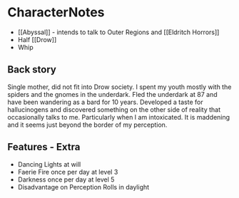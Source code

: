 # CharacterNotes 

- [[Abyssal]] - intends to talk to Outer Regions and [[Eldritch Horrors]] 
- Half [[Drow]]
- Whip 

## Back story

Single mother, did not fit into Drow society. I spent my youth mostly with the spiders and the gnomes in the underdark. Fled the underdark at 87 and have been wandering as a bard for 10 years. Developed a taste for hallucinogens and discovered something on the other side of reality that occasionally talks to me. Particularly when I am intoxicated. It is maddening and it seems just beyond the border of my perception.

## Features - Extra
- Dancing Lights at will
- Faerie Fire once per day at level 3
- Darkness once per day at level 5
- Disadvantage on Perception Rolls in daylight 